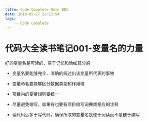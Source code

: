 ```yaml
---
title: Code Complete Note 001
date: 2018-05-27 22:13:54
tags:
    -- Code Complete
---
```


# 代码大全读书笔记001-变量名的力量

好的变量名是可读的、易于记忆和恰如其分的

<!-- more -->

+ 变量名要能够完全、准确的描述出该变量所代表的事物

+ 变量命名要能够区分数据类型和作用域

+ 项目内的变量规则要统一

+ 尽量避免缩写，如果有也要有项目缩写词典或相应的注释

+ 读代码远多于写代码，确保所取的变量名是便于阅读而不是便于编写